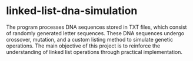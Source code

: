 # linked-list-dna-simulation
The program processes DNA sequences stored in TXT files, which consist of randomly generated letter sequences. These DNA sequences undergo crossover, mutation, and a custom listing method to simulate genetic operations. The main objective of this project is to reinforce the understanding of linked list operations through practical implementation.
